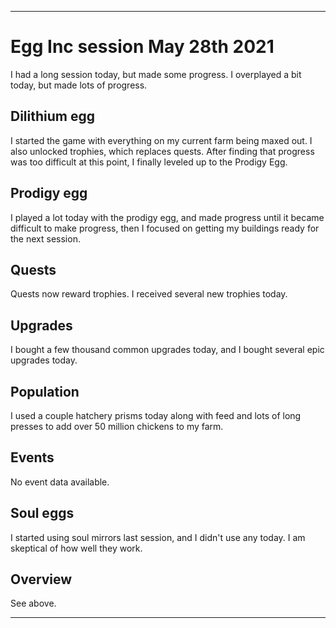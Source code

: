 
***

# Egg Inc session May 28th 2021

I had a long session today, but made some progress. I overplayed a bit today, but made lots of progress.

## Dilithium egg

I started the game with everything on my current farm being maxed out. I also unlocked trophies, which replaces quests. After finding that progress was too difficult at this point, I finally leveled up to the Prodigy Egg.

## Prodigy egg

I played a lot today with the prodigy egg, and made progress until it became difficult to make progress, then I focused on getting my buildings ready for the next session.

## Quests

Quests now reward trophies. I received several new trophies today.

## Upgrades

I bought a few thousand common upgrades today, and I bought several epic upgrades today.

## Population

I used a couple hatchery prisms today along with feed and lots of long presses to add over 50 million chickens to my farm.

## Events

No event data available.

## Soul eggs

I started using soul mirrors last session, and I didn't use any today. I am skeptical of how well they work.

## Overview

See above.

***

